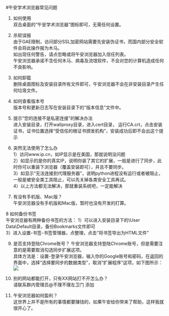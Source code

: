#午安学术浏览器常见问题

1. 如何使用<br>
双击桌面的“午安学术浏览器”图标即可，无需任何设置。

2. 杀软误报<br>
由于GAE限制，访问部分SSL加密网站需要先安装伪证书，而国内部分安全软件会将此操作报为木马。<br>
如出现任何警告，请点忽略或将午安浏览器加入信任列表。<br>
午安浏览器承诺不含任何木马、病毒及流氓软件，不会对您的计算机造成任何不良影响。

3. 如何卸载<br>
删除桌面图标及安装目录所有文件即可，午安浏览器不会在非安装目录产生任何垃圾文件。

4. 如何查看版本号<br>
版本号和更新日志写在安装目录下的“版本信息”文件中。

5. 提示“您的连接不是私密连接”的解决办法<br>
进入安装目录，打开wallproxy目录，进入cert目录，
运行CA.crt，点击安装证书，证书位置选择“受信任的根证书颁发机构”，安装成功后即不会出这个提示

6. 突然无法使用了怎么办<br>
1）访问www.ip.cn，如IP显示是在美国，那就说明没问题<br>
2）如显示的是你的真实IP，说明你装了其它的扩展，一般是进行了同步，此时你可以重装下浏览器（覆盖安装即可），并且不要同步。<br>
3）如显示“无法连接到代理服务器”，说明python进程没有运行或者被阻止，一般是被安全类工具阻止，可以先关掉各类安全工具再试。<br>
4）以上方法都无法解决，那就重装系统吧，一定能解决

7. 有没有手机版、Mac版？<br>
午安浏览器没有手机版和Mac版，暂时也没有开发的打算。<br>

8 如何备份书签<br>
午安浏览器有两种备份书签的方法：
1）可以进入安装目录下的\User Data\Default目录，备份Bookmarks文件即可<br>
3）进入设置-书签-书签管理器，点整理，点击“将书签导出为HTML文件”

9. 是否支持登陆Chrome账号？
午安浏览器支持登陆Chrome账号，但是需要注意的是需要取消勾选同步扩展这项。<br>
具体方法是：设置-登录午安浏览器，输入你的Google账号和密码，在返回的界面中，选择“选择要同步的数据类型”，取消“扩展程序”这项，如下图所示：<br>
![](https://raw.githubusercontent.com/wuand/WuandShopping/master/Chrome_Sync.png)

10. 别的网站都能打开，只有XX网站打不开怎么办？<br>
请联系群内管理员@不理不理左卫门 添加

11. 午安浏览器如何盈利？<br>
这世界上并不是所有的事情都要赚钱的，如果午安给你带来了帮助，这样我就很开心了。
